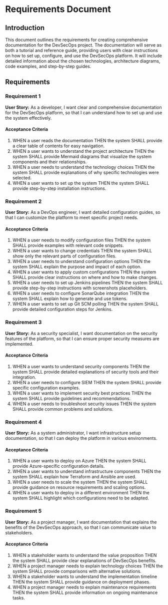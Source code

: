 # Requirements Document

## Introduction

This document outlines the requirements for creating comprehensive documentation for the DevSecOps project. The documentation will serve as both a tutorial and reference guide, providing users with clear instructions on how to set up, configure, and use the DevSecOps platform. It will include detailed information about the chosen technologies, architecture diagrams, code examples, and step-by-step guides.

## Requirements

### Requirement 1

**User Story:** As a developer, I want clear and comprehensive documentation for the DevSecOps platform, so that I can understand how to set up and use the system effectively.

#### Acceptance Criteria

1. WHEN a user reads the documentation THEN the system SHALL provide a clear table of contents for easy navigation.
2. WHEN a user wants to understand the project architecture THEN the system SHALL provide Mermaid diagrams that visualize the system components and their relationships.
3. WHEN a user needs to understand the technology choices THEN the system SHALL provide explanations of why specific technologies were selected.
4. WHEN a user wants to set up the system THEN the system SHALL provide step-by-step installation instructions.

### Requirement 2

**User Story:** As a DevOps engineer, I want detailed configuration guides, so that I can customize the platform to meet specific project needs.

#### Acceptance Criteria

1. WHEN a user needs to modify configuration files THEN the system SHALL provide examples with relevant code snippets.
2. WHEN a user wants to change credentials THEN the system SHALL show only the relevant parts of configuration files.
3. WHEN a user needs to understand configuration options THEN the system SHALL explain the purpose and impact of each option.
4. WHEN a user wants to apply custom configurations THEN the system SHALL provide clear instructions on where and how to make changes.
5. WHEN a user needs to set up Jenkins pipelines THEN the system SHALL provide step-by-step instructions with screenshots placeholders.
6. WHEN a user needs to configure SonarQube integration THEN the system SHALL explain how to generate and use tokens.
7. WHEN a user wants to set up Git SCM polling THEN the system SHALL provide detailed configuration steps for Jenkins.

### Requirement 3

**User Story:** As a security specialist, I want documentation on the security features of the platform, so that I can ensure proper security measures are implemented.

#### Acceptance Criteria

1. WHEN a user wants to understand security components THEN the system SHALL provide detailed explanations of security tools and their integration.
2. WHEN a user needs to configure SIEM THEN the system SHALL provide specific configuration examples.
3. WHEN a user wants to implement security best practices THEN the system SHALL provide guidelines and recommendations.
4. WHEN a user needs to troubleshoot security issues THEN the system SHALL provide common problems and solutions.

### Requirement 4

**User Story:** As a system administrator, I want infrastructure setup documentation, so that I can deploy the platform in various environments.

#### Acceptance Criteria

1. WHEN a user wants to deploy on Azure THEN the system SHALL provide Azure-specific configuration details.
2. WHEN a user wants to understand infrastructure components THEN the system SHALL explain how Terraform and Ansible are used.
3. WHEN a user needs to scale the system THEN the system SHALL provide guidance on resource requirements and scaling options.
4. WHEN a user wants to deploy in a different environment THEN the system SHALL highlight which configurations need to be adapted.

### Requirement 5

**User Story:** As a project manager, I want documentation that explains the benefits of the DevSecOps approach, so that I can communicate value to stakeholders.

#### Acceptance Criteria

1. WHEN a stakeholder wants to understand the value proposition THEN the system SHALL provide clear explanations of DevSecOps benefits.
2. WHEN a project manager needs to explain technology choices THEN the system SHALL provide comparisons with alternative solutions.
3. WHEN a stakeholder wants to understand the implementation timeline THEN the system SHALL provide guidance on deployment phases.
4. WHEN a project manager needs to explain maintenance requirements THEN the system SHALL provide information on ongoing maintenance tasks.